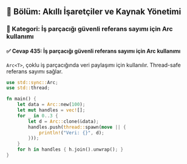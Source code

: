 ## 📘 Bölüm: Akıllı İşaretçiler ve Kaynak Yönetimi  
### 🔹 Kategori: İş parçacığı güvenli referans sayımı için Arc<T> kullanımı  
#### ✅ Cevap 435: İş parçacığı güvenli referans sayımı için Arc<T> kullanımı

`Arc<T>`, çoklu iş parçacığında veri paylaşımı için kullanılır. Thread-safe referans sayımı sağlar.

```rust
use std::sync::Arc;
use std::thread;

fn main() {
    let data = Arc::new(100);
    let mut handles = vec![];
    for _ in 0..3 {
        let d = Arc::clone(&data);
        handles.push(thread::spawn(move || {
            println!("Veri: {}", d);
        }));
    }
    for h in handles { h.join().unwrap(); }
}
```
